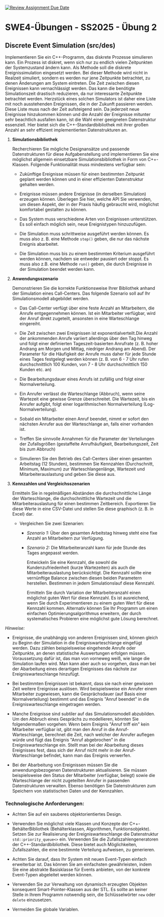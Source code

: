 [![Review Assignment Due Date](https://classroom.github.com/assets/deadline-readme-button-22041afd0340ce965d47ae6ef1cefeee28c7c493a6346c4f15d667ab976d596c.svg)](https://classroom.github.com/a/ktBfc-K-)
# **SWE4-Übungen - SS2025 - Übung 2**

## Discrete Event Simulation (src/des)

Implementieren Sie ein C++-Programm, das diskrete Prozesse simulieren kann. Ein
Prozess ist diskret, wenn sich nur zu endlich vielen Zeitpunkten der
Systemzustand ändern kann. Als Methode soll die diskrete Ereignissimulation
eingesetzt werden. Bei dieser Methode wird nicht in Realzeit simuliert, sondern
es werden nur jene Zeitpunkte betrachtet, zu denen Änderungen am System
eintreten. Die Zeit zwischen diesen Ereignissen kann vernachlässigt werden. Das
kann die benötigte Simulationszeit drastisch reduzieren, da nur interessante
Zeitpunkte betrachtet werden. Herzstück eines solchen Simulators ist daher eine
Liste mit noch ausstehenden Ereignissen, die in der Zukunft passieren werden.
Diese Liste muss nach der Zeit aufsteigend sein. Da jederzeit neue Ereignisse
hinzukommen können und die Anzahl der Ereignisse mitunter sehr beachtlich
ausfallen kann, ist die Wahl einer geeigneten Datenstruktur essenziell. Hier
bietet sich die C++-Standardbibliothek mit ihrer großen Anzahl an sehr effizient
implementierten Datenstrukturen an. 

1. **Simulationsbibliothek**
   
    Recherchieren Sie mögliche Designansätze und passende Datenstrukturen für
    diese Aufgabenstellung und implementieren Sie eine möglichst allgemein
    einsetzbare Simulationsbibliothek in Form von C++-Klassen. Folgende
    Funktionalität muss mindestens verfügbar sein:

    * Zukünftige Ereignisse müssen für einen bestimmten Zeitpunkt geplant werden
      können und in einer effizienten Datenstruktur gehalten werden.

    * Ereignisse müssen andere Ereignisse (in derselben Simulation) erzeugen
      können. Überlegen Sie hier, welche API Sie verwenden, um diesen Aspekt, der
      in der Praxis häufig gebraucht wird, möglichst komfortabel gestalten zu
      können.

    * Das System muss verschiedene Arten von Ereignissen unterstützen. Es soll
      einfach möglich sein, neue Ereignistypen hinzuzufügen.

    * Die Simulation muss schrittweise ausgeführt werden können. Es muss also z.
      B. eine Methode `step()` geben, die nur das nächste Ereignis abarbeitet.

    * Die Simulation muss bis zu einem bestimmten Kriterium ausgeführt werden
      können, nachdem sie entweder pausiert oder stoppt. Es muss also z.B. eine
      Methode `run()` geben, die durch Ereignisse in der Simulation beendet
      werden kann.

2. **Anwendungsszenario**

    Demonstrieren Sie die korrekte Funktionsweise Ihrer Bibliothek anhand der
    Simulation eines Call-Centers. Das folgende Szenario soll auf Ihr
    Simulationsmodell abgebildet werden.

    * Das Call-Center verfügt über eine feste Anzahl an Mitarbeitern, die Anrufe
      entgegennehmen können. Ist ein Mitarbeiter verfügbar, wird der Anruf
      direkt zugeteilt, ansonsten in eine Warteschlange eingereiht.

    * Die Zeit zwischen zwei Ereignissen ist exponentialverteilt.Die Anzahl der
      ankommenden Anrufe variiert allerdings über den Tag hinweg und folgt
      einer definierten Tageszeit-basierten Anrufrate (z. B. hoher Andrang am
      Morgen und Mittag, niedriger Andrang am Abend). Der Parameter für die
      Häufigkeit der Anrufe muss daher für jede Stunde eines Tages festgelegt
      werden können (z. B. von 6 \- 7 Uhr rufen durchschnittlich 100 Kunden, von
      7 - 8 Uhr durchschnittlich 150 Kunden etc. an)

    * Die Bearbeitungsdauer eines Anrufs ist zufällig und folgt einer
      Normalverteilung.

    * Ein Anrufer verlässt die Warteschlange (Abbruch), wenn seine Wartezeit
      eine gewisse Grenze überschreitet. Die Wartezeit, bis ein Anrufer aufgibt,
      folgt einer logarithmischen Normalverteilung (Log-Normalverteilung).

    * Sobald ein Mitarbeiter einen Anruf beendet, nimmt er sofort den nächsten
      Anrufer aus der Warteschlange an, falls einer vorhanden ist.

    * Treffen Sie sinnvolle Annahmen für die Parameter der Verteilungen der
      Zufallsgrößen (gestaffelte Anrufhäufigkeit, Bearbeitungszeit, Zeit bis zum
      Abbruch)

    * Simulieren Sie den Betrieb des Call-Centers über einen gesamten Arbeitstag
      (12 Stunden), bestimmen Sie Kennzahlen (Durchschnitt, Minimum, Maximum)
      zur Warteschlangenlänge, Wartezeit und Mitarbeiterauslastung und geben Sie
      diese aus.

3. **Kennzahlen und Vergleichsszenarien** 
  
    Ermitteln Sie in regelmäßigen Abständen die durchschnittliche Länge der
    Warteschlange, die durchschnittliche Wartezeit und die Mitarbeiterauslastung
    für einen bestimmen Zeitbereich. Exportieren Sie diese Werte in eine
    CSV-Datei und stellen Sie diese graphisch (z. B. in Excel) dar.

    * Vergleichen Sie zwei Szenarien:

      + _Szenario 1:_ Über den gesamten Arbeitstag hinweg steht eine fixe Anzahl
        an Mitarbeitern zur Verfügung.

      + _Szenario 2:_ Die Mitarbeiteranzahl kann für jede Stunde des Tages
        angepasst werden.

        Entwickeln Sie eine Kennzahl, die sowohl die Kundenzufriedenheit (kurze
        Wartezeiten) als auch die Mitarbeiterauslastung berücksichtigt. Die
        Kennzahl sollte eine vernünftige Balance zwischen diesen beiden
        Parametern herstellen. Bestimmen in jedem Simulationslauf diese
        Kennzahl.

        Ermitteln Sie durch Variation der Mitarbeiteranzahl einen möglichst
        guten Wert für diese Kennzahl. Es ist ausreichend, wenn Sie durch
        Experimentieren zu einem guten Wert für diese Kennzahl kommen.
        Alternativ können Sie Ihr Programm um einen einfachen
        Optimierungsalgorithmus erweitern, der durch systematisches Probieren
        eine möglichst gute Lösung berechnet.
   
_Hinweise:_

* Ereignisse, die unabhängig von anderen Ereignissen sind, können gleich zu
  Beginn der Simulation in die Ereigniswarteschlange eingefügt werden. Dazu
  zählen beispielsweise eingehende Anrufe oder Zeitpunkte, an denen statistische
  Auswertungen erfolgen müssen. Voraussetzung dafür ist, das man von vorneweg
  weiß, wie lange die Simulation laufen wird. Man kann aber auch so vorgehen,
  dass man bei der Abarbeitung eines derartigen Ereignisses das nächste zur
  Ereigniswarteschlange hinzufügt.

* Bei bestimmten Ereignissen ist bekannt, dass sie nach einer gewissen Zeit
  weitere Ereignisse auslösen. Wird beispielsweise ein Anrufer einem Mitarbeiter
  zugewiesen, kann die Gesprächsdauer (auf Basis einer Normalverteilung)
  bestimmt und das Ereignis "Anruf beendet" in die Ereigniswarteschlange
  eingetragen werden.

* Manche Ereignisse sind subtiler auf das Simulationsmodell abzubilden. Um den
  Abbruch eines Gesprächs zu modellieren, könnten Sie folgendermaßen vorgehen:
  Wenn beim Ereignis "Anruf triff ein" kein Mitarbeiter verfügbar ist, gibt man
  den Anruf in die Anruf-Warteschlange, berechnet die Zeit, nach welcher der
  Anrufer auflegen würde und fügt das Ereignis "Anruf abgebrochen" in die
  Ereigniswarteschlange ein. Stellt man bei der Abarbeitung dieses Ereignisses
  fest, dass sich der Anruf nicht mehr in der Anruf-Warteschlange befindet, kann
  man das Ereignis verwerfen.  

* Bei der Abarbeitung von Ereignissen müssen Sie die anwendungsbezogenen
  Datenstrukturen aktualisieren. Sie müssen beispielsweise den Status der
  Mitarbeiter (verfügbar, belegt) sowie die Warteschlange der nicht
  zugeteilten Anrufer in passenden Datenstrukturen verwalten. Ebenso
  benötigen Sie Datenstrukturen zum Speichern von statistischen Daten und
  der Kennzahlen.  

### Technologische Anforderungen:

* Achten Sie auf ein sauberes objektorientiertes Design.

* Verwenden Sie möglichst viele Klassen und Konzepte der C++-BehälterBibliothek
  (Behälterklassen, Algorithmen, Funktionsobjekte). Setzen Sie zur Realisierung
  der Ereigniswarteschlange die Datenstruktur `std::priority_queue<>` ein.
  Verwenden Sie die Zufallszahlengeneratoren der C++-Standardbibliothek. Diese
  bietet auch Möglichkeiten, Zufallszahlen, die eine bestimmte Verteilung
  aufweisen, zu generieren.

* Achten Sie darauf, dass Ihr System mit neuen Event-Typen einfach erweiterbar
  ist. Das können Sie am einfachsten gewährleisten, indem Sie eine abstrakte
  Basisklasse für Events anbieten, von der konkrete Event-Typen abgeleitet
  werden können.

* Verwenden Sie zur Verwaltung von dynamisch erzeugten Objekten konsequent
  Smart-Pointer-Klassen aus der STL. Es sollte an keiner Stelle in Ihrem
  Programm notwendig sein, die Schlüsselwörter `new` oder `delete` einzusetzen. 

* Vermeiden Sie globale Variablen.